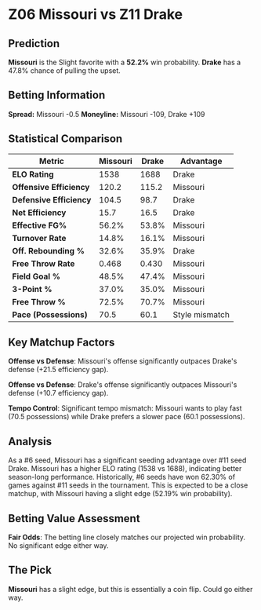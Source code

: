# Z06 Missouri vs Z11 Drake

## Prediction
**Missouri** is the Slight favorite with a **52.2%** win probability.
**Drake** has a 47.8% chance of pulling the upset.

## Betting Information
**Spread:** Missouri -0.5
**Moneyline:** Missouri -109, Drake +109

## Statistical Comparison

| Metric | Missouri | Drake | Advantage |
|--------|-----------------|-----------------|----------|
| **ELO Rating** | 1538 | 1688 | Drake |
| **Offensive Efficiency** | 120.2 | 115.2 | Missouri |
| **Defensive Efficiency** | 104.5 | 98.7 | Drake |
| **Net Efficiency** | 15.7 | 16.5 | Drake |
| **Effective FG%** | 56.2% | 53.8% | Missouri |
| **Turnover Rate** | 14.8% | 16.1% | Missouri |
| **Off. Rebounding %** | 32.6% | 35.9% | Drake |
| **Free Throw Rate** | 0.468 | 0.430 | Missouri |
| **Field Goal %** | 48.5% | 47.4% | Missouri |
| **3-Point %** | 37.0% | 35.0% | Missouri |
| **Free Throw %** | 72.5% | 70.7% | Missouri |
| **Pace (Possessions)** | 70.5 | 60.1 | Style mismatch |

## Key Matchup Factors

**Offense vs Defense**: Missouri's offense significantly outpaces Drake's defense (+21.5 efficiency gap).

**Offense vs Defense**: Drake's offense significantly outpaces Missouri's defense (+10.7 efficiency gap).

**Tempo Control**: Significant tempo mismatch: Missouri wants to play fast (70.5 possessions) while Drake prefers a slower pace (60.1 possessions).

## Analysis

As a #6 seed, Missouri has a significant seeding advantage over #11 seed Drake. Missouri has a higher ELO rating (1538 vs 1688), indicating better season-long performance. Historically, #6 seeds have won 62.30% of games against #11 seeds in the tournament. This is expected to be a close matchup, with Missouri having a slight edge (52.19% win probability).

## Betting Value Assessment

**Fair Odds**: The betting line closely matches our projected win probability. No significant edge either way.

## The Pick

**Missouri** has a slight edge, but this is essentially a coin flip. Could go either way.

